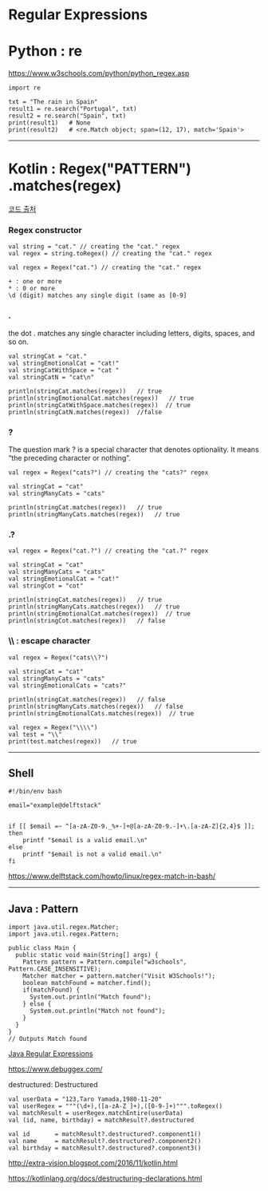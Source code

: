 # Regular Expressions



# Python : re
https://www.w3schools.com/python/python_regex.asp

```
import re

txt = "The rain in Spain"
result1 = re.search("Portugal", txt)
result2 = re.search("Spain", txt)
print(result1)   # None
print(result2)   # <re.Match object; span=(12, 17), match='Spain'>

```


---

# Kotlin : Regex("PATTERN") .matches(regex)
[코드 출처](https://hyperskill.org/tracks/18)

### Regex constructor
```
val string = "cat." // creating the "cat." regex
val regex = string.toRegex() // creating the "cat." regex
```
```
val regex = Regex("cat.") // creating the "cat." regex
```
```
+ : one or more
* : 0 or more 
\d (digit) matches any single digit (same as [0-9] 
```



### .
the dot . matches any single character including letters, digits, spaces, and so on.
```
val stringCat = "cat."
val stringEmotionalCat = "cat!"
val stringCatWithSpace = "cat "
val stringCatN = "cat\n"

println(stringCat.matches(regex))   // true
println(stringEmotionalCat.matches(regex))   // true
println(stringCatWithSpace.matches(regex))  // true
println(stringCatN.matches(regex))  //false
```

### ?
The question mark ? is a special character that denotes optionality. It means “the preceding character or nothing”.
```
val regex = Regex("cats?") // creating the "cats?" regex

val stringCat = "cat"
val stringManyCats = "cats"

println(stringCat.matches(regex))   // true
println(stringManyCats.matches(regex))   // true
```

### .?
```
val regex = Regex("cat.?") // creating the "cat.?" regex

val stringCat = "cat"
val stringManyCats = "cats"
val stringEmotionalCat = "cat!"
val stringCot = "cot"

println(stringCat.matches(regex))   // true
println(stringManyCats.matches(regex))   // true
println(stringEmotionalCat.matches(regex))  // true
println(stringCot.matches(regex))   // false

```

### \\\ : escape character
```
val regex = Regex("cats\\?") 

val stringCat = "cat"
val stringManyCats = "cats"
val stringEmotionalCats = "cats?"

println(stringCat.matches(regex))   // false
println(stringManyCats.matches(regex))   // false
println(stringEmotionalCats.matches(regex))  // true
```
```
val regex = Regex("\\\\")
val test = "\\"        
print(test.matches(regex))   // true
```


---

## Shell 

```
#!/bin/env bash

email="example@delftstack"


if [[ $email =~ ^[a-zA-Z0-9._%+-]+@[a-zA-Z0-9.-]+\.[a-zA-Z]{2,4}$ ]]; then
    printf "$email is a valid email.\n"
else
    printf "$email is not a valid email.\n"
fi
```
https://www.delftstack.com/howto/linux/regex-match-in-bash/


---


## Java : Pattern
```
import java.util.regex.Matcher;
import java.util.regex.Pattern;

public class Main {
  public static void main(String[] args) {
    Pattern pattern = Pattern.compile("w3schools", Pattern.CASE_INSENSITIVE);
    Matcher matcher = pattern.matcher("Visit W3Schools!");
    boolean matchFound = matcher.find();
    if(matchFound) {
      System.out.println("Match found");
    } else {
      System.out.println("Match not found");
    }
  }
}
// Outputs Match found
```
[Java Regular Expressions](https://www.w3schools.com/java/java_regex.asp)



https://www.debuggex.com/


destructured: Destructured

```
val userData = "123,Taro Yamada,1980-11-20"
val userRegex = """(\d+),([a-zA-Z ]+),([0-9-]+)""".toRegex()
val matchResult = userRegex.matchEntire(userData)
val (id, name, birthday) = matchResult?.destructured

val id       = matchResult?.destructured?.component1()
val name     = matchResult?.destructured?.component2()
val birthday = matchResult?.destructured?.component3()
```

http://extra-vision.blogspot.com/2016/11/kotlin.html

https://kotlinlang.org/docs/destructuring-declarations.html